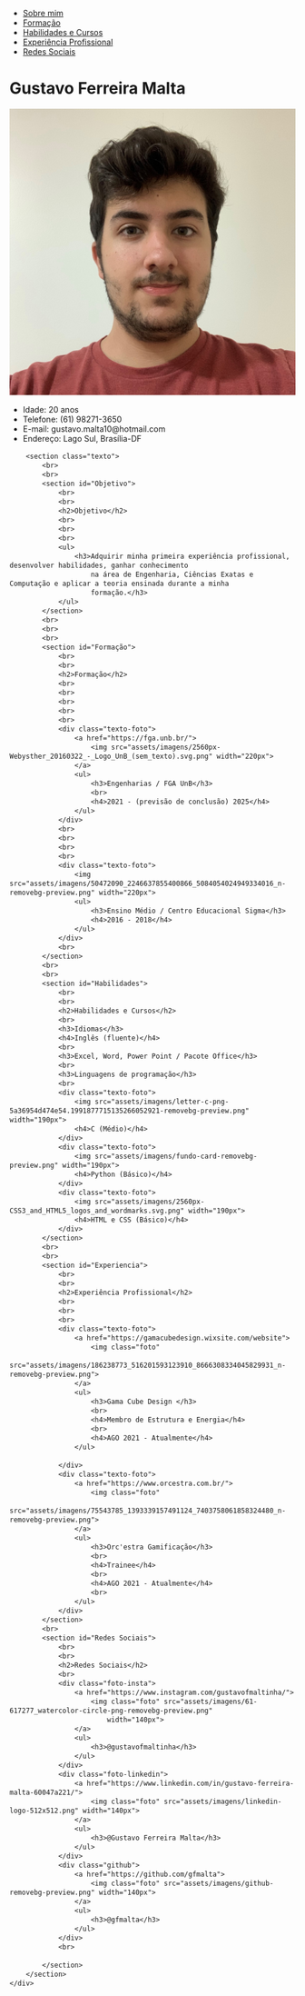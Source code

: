 <!DOCTYPE html>
<html lang="en">

<head>
    <meta charset="UTF-8">
    <meta http-equiv="X-UA-Compatible" content="IE=edge">
    <meta name="viewport" content="width=device-width, initial-scale=1.0">
    <link rel="stylesheet" type="text/css" href="./assets/css/style.css">
</head>

<body>
    <div class="menu">
        <section>
            <ul>
                <li><a href="#Sobre-mim">Sobre mim</a></li>
                <li><a href="#Formação">Formação</a></li>
                <li><a href="#Habilidades">Habilidades e Cursos</a></li>
                <li><a href="#Experiencia">Experiência Profissional</a></li>
                <li><a href="#Redes Sociais">Redes Sociais</a></li>
            </ul>
        </section>
    </div>
    <div class="background">
        <div id="Sobre-mim" class="container">
            <h1>Gustavo Ferreira Malta</h1>
            <img class="foto-perfil" src="assets/imagens/IMG_4795 (2).JPG">
        </div>
        <div class="texto-pessoal">
            <ul>
                <li>Idade: 20 anos</li>
                <li>Telefone: (61) 98271-3650</li>
                <li>E-mail: gustavo.malta10@hotmail.com</l1>
                <li>Endereço: Lago Sul, Brasília-DF</li>
            </ul>
        </div>


        <section class="texto">
            <br>
            <br>
            <section id="Objetivo">
                <br>
                <br>
                <h2>Objetivo</h2>
                <br>
                <br>
                <br>
                <ul>
                    <h3>Adquirir minha primeira experiência profissional, desenvolver habilidades, ganhar conhecimento
                        na área de Engenharia, Ciências Exatas e Computação e aplicar a teoria ensinada durante a minha
                        formação.</h3>
                </ul>
            </section>
            <br>
            <br>
            <br>
            <section id="Formação">
                <br>
                <br>
                <h2>Formação</h2>
                <br>
                <br>
                <br>
                <br>
                <br>
                <div class="texto-foto">
                    <a href="https://fga.unb.br/">
                        <img src="assets/imagens/2560px-Webysther_20160322_-_Logo_UnB_(sem_texto).svg.png" width="220px">
                    </a>
                    <ul>
                        <h3>Engenharias / FGA UnB</h3>
                        <br>
                        <h4>2021 - (previsão de conclusão) 2025</h4>
                    </ul>
                </div>
                <br>
                <br>
                <br>
                <br>
                <div class="texto-foto">
                    <img src="assets/imagens/50472090_2246637855400866_5084054024949334016_n-removebg-preview.png" width="220px">
                    <ul>
                        <h3>Ensino Médio / Centro Educacional Sigma</h3>
                        <h4>2016 - 2018</h4>
                    </ul>
                </div>
                <br>
            </section>
            <br>
            <br>
            <section id="Habilidades">
                <br>
                <br>
                <h2>Habilidades e Cursos</h2>
                <br>
                <h3>Idiomas</h3>
                <h4>Inglês (fluente)</h4>
                <br>
                <h3>Excel, Word, Power Point / Pacote Office</h3>
                <br>
                <h3>Linguagens de programação</h3>
                <br>
                <div class="texto-foto">
                    <img src="assets/imagens/letter-c-png-5a36954d474e54.1991877715135266052921-removebg-preview.png" width="190px">
                    <h4>C (Médio)</h4>
                </div>
                <div class="texto-foto">
                    <img src="assets/imagens/fundo-card-removebg-preview.png" width="190px">
                    <h4>Python (Básico)</h4>
                </div>
                <div class="texto-foto">
                    <img src="assets/imagens/2560px-CSS3_and_HTML5_logos_and_wordmarks.svg.png" width="190px">
                    <h4>HTML e CSS (Básico)</h4>
                </div>
            </section>
            <br>
            <br>
            <section id="Experiencia">
                <br>
                <br>
                <h2>Experiência Profissional</h2>
                <br>
                <br>
                <br>
                <div class="texto-foto">
                    <a href="https://gamacubedesign.wixsite.com/website">
                        <img class="foto"
                            src="assets/imagens/186238773_516201593123910_8666308334045829931_n-removebg-preview.png">
                    </a>
                    <ul>
                        <h3>Gama Cube Design </h3>
                        <br>
                        <h4>Membro de Estrutura e Energia</h4>
                        <br>
                        <h4>AGO 2021 - Atualmente</h4>
                    </ul>

                </div>
                <div class="texto-foto">
                    <a href="https://www.orcestra.com.br/">
                        <img class="foto"
                            src="assets/imagens/75543785_1393339157491124_7403758061858324480_n-removebg-preview.png">
                    </a>
                    <ul>
                        <h3>Orc'estra Gamificação</h3>
                        <br>
                        <h4>Trainee</h4>
                        <br>
                        <h4>AGO 2021 - Atualmente</h4>
                        <br>
                    </ul>
                </div>
            </section>
            <br>
            <section id="Redes Sociais">
                <br>
                <br>
                <h2>Redes Sociais</h2>
                <br>
                <div class="foto-insta">
                    <a href="https://www.instagram.com/gustavofmaltinha/">
                        <img class="foto" src="assets/imagens/61-617277_watercolor-circle-png-removebg-preview.png"
                            width="140px">
                    </a>
                    <ul>
                        <h3>@gustavofmaltinha</h3>
                    </ul>
                </div>
                <div class="foto-linkedin">
                    <a href="https://www.linkedin.com/in/gustavo-ferreira-malta-60047a221/">
                        <img class="foto" src="assets/imagens/linkedin-logo-512x512.png" width="140px">
                    </a>
                    <ul>
                        <h3>@Gustavo Ferreira Malta</h3>
                    </ul>
                </div>
                <div class="github">
                    <a href="https://github.com/gfmalta">
                        <img class="foto" src="assets/imagens/github-removebg-preview.png" width="140px">
                    </a>
                    <ul>
                        <h3>@gfmalta</h3>
                    </ul>
                </div>
                <br>

            </section>
        </section>
    </div>
</body>

</html>

